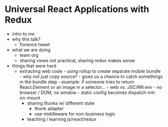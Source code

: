 # Universal React Applications with Redux

- intro to me
- why this talk?
  - florence tweet
- what we are doing
	- team org
	- sharing views not practical, sharing redux makes sense
- things that were hard
  - extracting web code
		- using rollup to create separate mobile bundle
			- why not just copy source?
				- gives us a chance to catch somethings in the bundle step
					- example: if someone tries to return React.Element or an image in a selector...
		- web vs. JSC/RN env
			- no browser / DOM, no window
			- static config becomes dispatch-init-on-mount
	- sharing thunks w/ different state
		- thunk adapter
		- use middleware for non-business logic
	- teaching / learning js/react/redux
